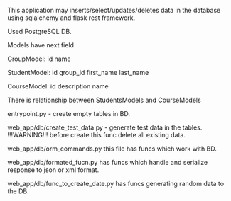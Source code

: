 This application may inserts/select/updates/deletes data in the database using sqlalchemy 
and flask rest framework.

Used PostgreSQL DB.

Models have next field

GroupModel:
id
name

StudentModel:
id
group_id
first_name
last_name

CourseModel:
id
description
name

There is relationship between StudentsModels and CourseModels

entrypoint.py - create empty tables in BD.

web_app/db/create_test_data.py - generate test data in the tables. !!!WARNING!!! before create 
this func delete all existing data.

web_app/db/orm_commands.py this file has funcs which work with BD. 

web_app/db/formated_fucn.py has funcs which handle and serialize response to json or xml format.

web_app/db/funс_to_create_date.py has funcs generating random data to the DB.
